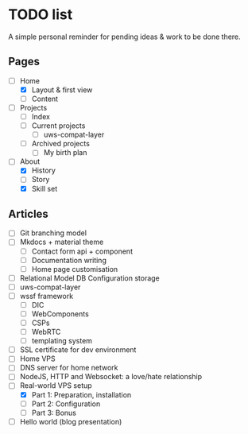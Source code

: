 # TODO list

A simple personal reminder for pending ideas & work to be done there. 

## Pages

- [ ] Home
    * [x] Layout & first view
    * [ ] Content
- [ ] Projects
    * [ ] Index
    * [ ] Current projects
        * [ ] uws-compat-layer
    * [ ] Archived projects
        * [ ] My birth plan
- [ ] About
    * [x] History
    * [ ] Story
    * [x] Skill set

## Articles

- [ ] Git branching model
- [ ] Mkdocs + material theme
    * [ ] Contact form api + component
    * [ ] Documentation writing
    * [ ] Home page customisation
- [ ] Relational Model DB Configuration storage
- [ ] uws-compat-layer
- [ ] wssf framework
    * [ ] DIC
    * [ ] WebComponents
    * [ ] CSPs
    * [ ] WebRTC
    * [ ] templating system
- [ ] SSL certificate for dev environment
- [ ] Home VPS
- [ ] DNS server for home network
- [ ] NodeJS, HTTP and Websocket: a love/hate relationship
- [ ] Real-world VPS setup
    * [x] Part 1: Preparation, installation
    * [ ] Part 2: Configuration
    * [ ] Part 3: Bonus
- [ ] Hello world (blog presentation)
